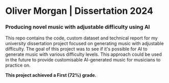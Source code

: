 # Oliver Morgan | Dissertation 2024
### Producing novel music with adjustable difficulty using AI
This repo contains the code, custom dataset and technical report for my university dissertation project focused on generating music with adjustable difficulty. The goal of this project was to see if it's possible for AI to generate music with various difficulty levels.
This approach could be used in the future to provide customisable AI-generated music for musicians to practice on.

**This project achieved a First (72%) grade.**
